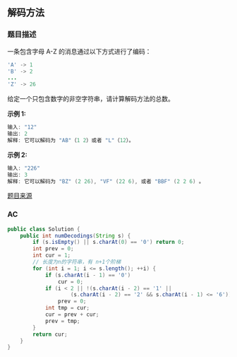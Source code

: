 ## 解码方法

### 题目描述

一条包含字母 A-Z 的消息通过以下方式进行了编码：

```java
'A' -> 1
'B' -> 2
...
'Z' -> 26
```

给定一个只包含数字的非空字符串，请计算解码方法的总数。

**示例 1:**

```java
输入: "12"
输出: 2
解释: 它可以解码为 "AB"（1 2）或者 "L"（12）。
```

**示例 2:**

```java
输入: "226"
输出: 3
解释: 它可以解码为 "BZ" (2 26), "VF" (22 6), 或者 "BBF" (2 2 6) 。
```
[题目来源](https://leetcode-cn.com/problems/decode-ways)

### AC

```java
public class Solution {
    public int numDecodings(String s) {
        if (s.isEmpty() || s.charAt(0) == '0') return 0;
        int prev = 0;
        int cur = 1;
        // 长度为n的字符串，有 n+1个阶梯
        for (int i = 1; i <= s.length(); ++i) {
            if (s.charAt(i - 1) == '0') 
                cur = 0;
            if (i < 2 || !(s.charAt(i - 2) == '1' ||
                    (s.charAt(i - 2) == '2' && s.charAt(i - 1) <= '6')))
                prev = 0;
            int tmp = cur;
            cur = prev + cur;
            prev = tmp;
        }
        return cur;
    }
}
```